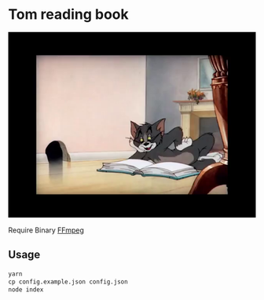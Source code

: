 # Tom reading book

![](assets/thumbnail.png)

Require Binary [FFmpeg](https://ffmpeg.org/download.html)

## Usage

```
yarn
cp config.example.json config.json
node index
```
